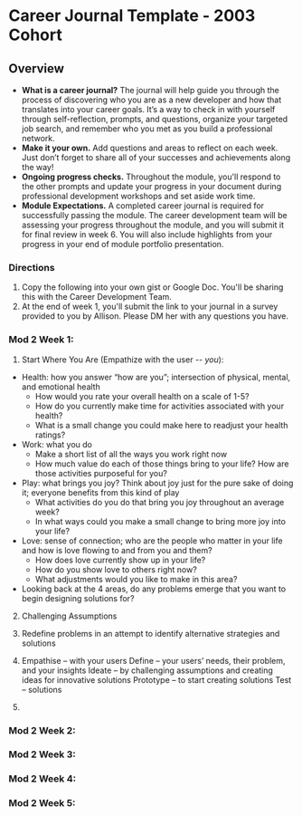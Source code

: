 # Career Journal Template - 2003 Cohort

## Overview
* **What is a career journal?** The journal will help guide you through the process of discovering who you are as a new developer and how that translates into your career goals.  It’s a way to check in with yourself through self-reflection, prompts, and questions, organize your targeted job search, and remember who you met as you build a professional network.   
* **Make it your own.** Add questions and areas to reflect on each week. Just don’t forget to share all of your successes and achievements along the way! 
* **Ongoing progress checks.** Throughout the module, you'll respond to the other prompts and update your progress in your document during professional development workshops and set aside work time. 
* **Module Expectations.** A completed career journal is required for successfully passing the module. The career development team will be assessing your progress throughout the module, and you will submit it for final review in week 6. You will also include highlights from your progress in your end of module portfolio presentation. 

### Directions
1. Copy the following into your own gist or Google Doc. You'll be sharing this with the Career Development Team. 
2. At the end of week 1, you'll submit the link to your journal in a survey provided to you by Allison. Please DM her with any questions you have. 

### Mod 2 Week 1: 
1. Start Where You Are (Empathize with the user -- *you*):
* Health: how you answer “how are you”; intersection of physical, mental, and emotional health
    * How would you rate your overall health on a scale of 1-5?
    * How do you currently make time for activities associated with your health? 
    * What is a small change you could make here to readjust your health ratings?
* Work: what you do
    * Make a short list of all the ways you work right now
    * How much value do each of those things bring to your life? How are those activities purposeful for you?
* Play: what brings you joy? Think about joy just for the pure sake of doing it; everyone benefits from this kind of play 
    * What activities do you do that bring you joy throughout an average week?
    * In what ways could you make a small change to bring more joy into your life?
* Love: sense of connection; who are the people who matter in your life and how is love flowing to and from you and them?
    * How does love currently show up in your life?
    * How do you show love to others right now?
    * What adjustments would you like to make in this area?
* Looking back at the 4 areas, do any problems emerge that you want to begin designing solutions for?

2. Challenging Assumptions

3. Redefine problems in an attempt to identify alternative strategies and solutions

4. Empathise – with your users
Define – your users’ needs, their problem, and your insights
Ideate – by challenging assumptions and creating ideas for innovative solutions
Prototype – to start creating solutions
Test – solutions

5.



### Mod 2 Week 2: 

### Mod 2 Week 3: 

### Mod 2 Week 4: 

### Mod 2 Week 5: 
